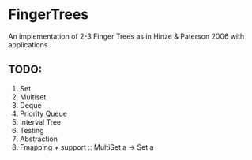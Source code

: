 # FingerTrees
An implementation of 2-3 Finger Trees as in Hinze &amp; Paterson 2006 with applications

## TODO:

1. Set
2. Multiset
3. Deque
4. Priority Queue
5. Interval Tree
6. Testing
7. Abstraction
8. Fmapping + support :: MultiSet a -> Set a
